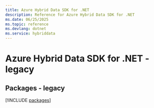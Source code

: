 ```yaml
---
title: Azure Hybrid Data SDK for .NET
description: Reference for Azure Hybrid Data SDK for .NET
ms.date: 06/25/2025
ms.topic: reference
ms.devlang: dotnet
ms.service: hybriddata
---
```

# Azure Hybrid Data SDK for .NET - legacy
## Packages - legacy
[!INCLUDE [packages](hybrid-data-index.md)]